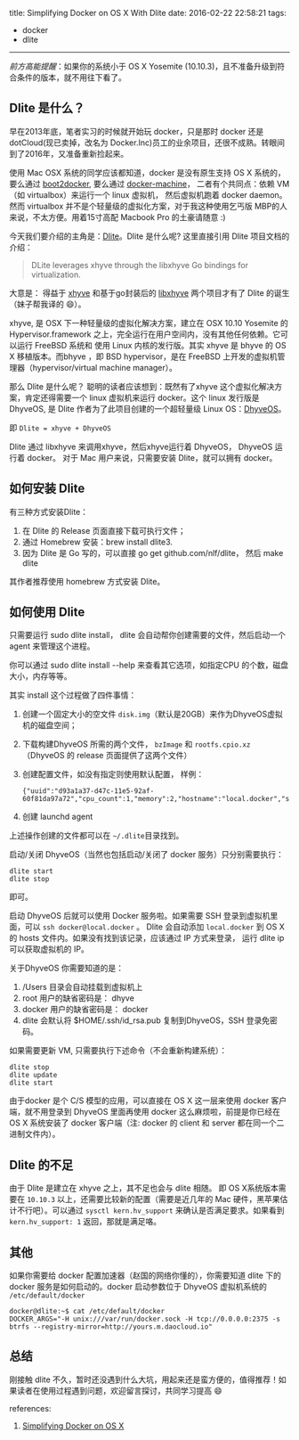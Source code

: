 title: Simplifying Docker on OS X With Dlite
date: 2016-02-22 22:58:21
tags:
- docker
- dlite
---


*前方高能提醒*：如果你的系统小于 OS X Yosemite (10.10.3)，且不准备升级到符合条件的版本，就不用往下看了。

## Dlite 是什么？

早在2013年底，笔者实习的时候就开始玩 docker，只是那时 docker 还是 dotCloud(现已卖掉，改名为 Docker.Inc)员工的业余项目，还很不成熟。转眼间到了2016年，又准备重新捡起来。

使用 Mac OSX 系统的同学应该都知道，docker 是没有原生支持 OS X 系统的，要么通过 [boot2docker](https://github.com/boot2docker/boot2docker), 要么通过 [docker-machine](https://docs.docker.com/machine/)， 二者有个共同点：依赖 VM（如 virtualbox）来运行一个 linux 虚拟机， 然后虚拟机跑着 docker daemon。然而 virtualbox 并不是个轻量级的虚拟化方案，对于我这种使用乞丐版 MBP的人来说，不太方便。用着15寸高配 Macbook Pro 的土豪请随意 :)

今天我们要介绍的主角是：[Dlite](https://github.com/nlf/dlite)。Dlite 是什么呢? 这里直接引用 Dlite 项目文档的介绍：

> DLite leverages xhyve through the libxhyve Go bindings for virtualization.

大意是： 得益于 [xhyve](https://github.com/mist64/xhyve) 和基于go封装后的 [libxhyve](https://github.com/TheNewNormal/libxhyve) 两个项目才有了 Dlite 的诞生（妹子帮我译的 😄）。

xhyve, 是 OSX 下一种轻量级的虚拟化解决方案，建立在 OSX 10.10 Yosemite 的 Hypervisor.framework 之上，完全运行在用户空间内，没有其他任何依赖。它可以运行 FreeBSD 系统和 使用 Linux 内核的发行版。其实 xhyve 是 bhyve 的 OS X 移植版本。而bhyve ，即 BSD hypervisor，是在 FreeBSD 上开发的虚拟机管理器（hypervisor/virtual machine manager）。

那么 Dlite 是什么呢？ 聪明的读者应该想到：既然有了xhyve 这个虚拟化解决方案，肯定还得需要一个 linux 虚拟机来运行 docker。这个 linux 发行版是 DhyveOS, 是 Dlite 作者为了此项目创建的一个超轻量级 Linux OS：[DhyveOS](https://github.com/nlf/dhyve-os)。 

即 `Dlite = xhyve + DhyveOS`

Dlite 通过 libxhyve 来调用xhyve，然后xhyve运行着 DhyveOS， DhyveOS 运行着 docker。 对于 Mac 用户来说，只需要安装 Dlite，就可以拥有 docker。

 
## 如何安装 Dlite

有三种方式安装Dlite：
1. 在 Dlite 的 Release 页面直接下载可执行文件；
2. 通过 Homebrew 安装：brew install dlite3. 
3. 因为 Dlite 是 Go 写的，可以直接 go get github.com/nlf/dlite， 然后 make dlite 

其作者推荐使用 homebrew 方式安装 Dlite。

## 如何使用 Dlite

只需要运行 sudo dlite install， dlite 会自动帮你创建需要的文件，然后启动一个 agent 来管理这个进程。

你可以通过 sudo dlite install --help 来查看其它选项，如指定CPU 的个数，磁盘大小，内存等等。

其实 install 这个过程做了四件事情：

1. 创建一个固定大小的空文件 `disk.img`（默认是20GB）来作为DhyveOS虚拟机的磁盘空间；
2. 下载构建DhyveOS 所需的两个文件， `bzImage` 和 `rootfs.cpio.xz`（DhyveOS 的 release 页面提供了这两个文件）
3. 创建配置文件，如没有指定则使用默认配置，
样例：

    ```
    {"uuid":"d93a1a37-d47c-11e5-92af-60f81da97a72","cpu_count":1,"memory":2,"hostname":"local.docker","share":"/Users"}%
    ```

4. 创建 launchd agent

上述操作创建的文件都可以在 `~/.dlite`目录找到。


启动/关闭 DhyveOS（当然也包括启动/关闭了 docker 服务）只分别需要执行：

    dlite start 
    dlite stop

即可。

启动 DhyveOS 后就可以使用 Docker 服务啦。如果需要 SSH 登录到虚拟机里面，可以 `ssh docker@local.docker` 。 Dlite 会自动添加 `local.docker` 到 OS X 的 hosts 文件内。如果没有找到该记录，应该通过 IP 方式来登录， 运行 dlite ip 可以获取虚拟机的 IP。

关于DhyveOS 你需要知道的是：

1. /Users 目录会自动挂载到虚拟机上
2. root 用户的缺省密码是： dhyve
3. docker 用户的缺省密码是： docker
4. dlite 会默认将 $HOME/.ssh/id_rsa.pub 复制到DhyveOS，SSH 登录免密码。

如果需要更新 VM, 只需要执行下述命令（不会重新构建系统）：

    dlite stop
    dlite update
    dlite start
    
    
由于docker 是个 C/S 模型的应用，可以直接在 OS X 这一层来使用 docker 客户端，就不用登录到 DhyveOS 里面再使用 docker 这么麻烦啦，前提是你已经在 OS X 系统安装了 docker 客户端（注: docker 的 client 和 server 都在同一个二进制文件内）。

## Dlite 的不足

由于 Dlite 是建立在 xhyve 之上，其不足也会与 dlite 相随。
即 OS X系统版本需要在 `10.10.3` 以上，还需要比较新的配置（需要是近几年的 Mac 硬件，黑苹果估计不行吧）。可以通过 `sysctl kern.hv_support` 来确认是否满足要求。如果看到 `kern.hv_support: 1` 返回，那就是满足咯。

## 其他

如果你需要给 docker 配置加速器（赵国的网络你懂的），你需要知道 dlite 下的docker 服务是如何启动的。docker 启动参数位于 DhyveOS 虚拟机系统的 `/etc/default/docker`

```
docker@dlite:~$ cat /etc/default/docker
DOCKER_ARGS="-H unix:///var/run/docker.sock -H tcp://0.0.0.0:2375 -s btrfs --registry-mirror=http://yours.m.daocloud.io"
```


## 总结
刚接触 dlite 不久，暂时还没遇到什么大坑，用起来还是蛮方便的，值得推荐！如果读者在使用过程遇到问题，欢迎留言探讨，共同学习提高 😄


references:
1. [Simplifying Docker on OS X](https://blog.andyet.com/2016/01/25/easy-docker-on-osx/)











